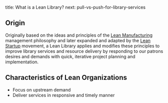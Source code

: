 title: What is a Lean Library?
next: pull-vs-push-for-library-services

## Origin
Originally based on the ideas and principles of the 
[Lean Manufacturing](https://en.wikipedia.org/wiki/Lean_manufacturing) management
philosophy and later expanded and adapted by the 
[Lean Startup](https://en.wikipedia.org/wiki/Lean_startup) movement, a
Lean Library applies and modifies these principles to improve library services
and resource delivery by responding to our patrons desires and demands with 
quick, iterative project planning and implementation.

## Characteristics of Lean Organizations
*  Focus on upstream demand
*  Deliver services in responsive and timely manner 

